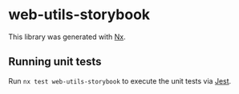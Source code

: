 # web-utils-storybook

This library was generated with [Nx](https://nx.dev).

## Running unit tests

Run `nx test web-utils-storybook` to execute the unit tests via [Jest](https://jestjs.io).

